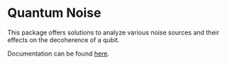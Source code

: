 # Quantum Noise

This package offers solutions to analyze various noise sources and their effects on the decoherence of a qubit. 

Documentation can be found [here](https://quantumnoise.readthedocs.io/en/latest/).
